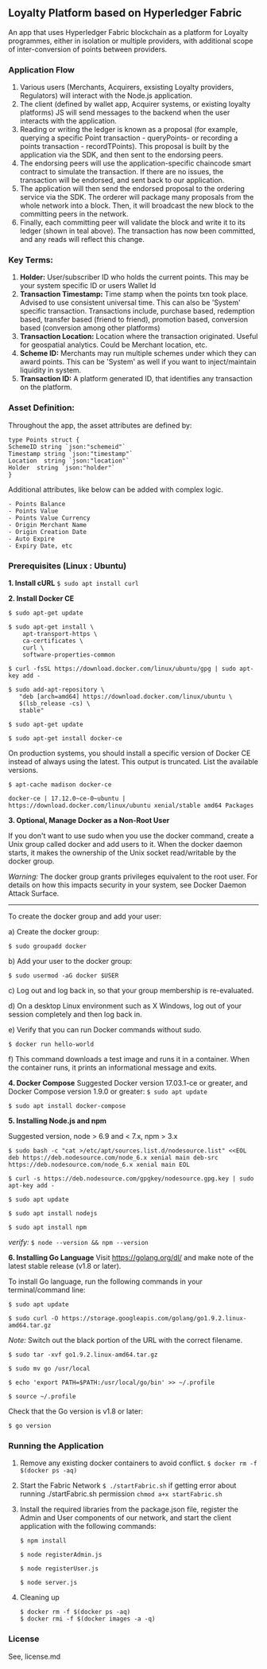 ## Loyalty Platform based on Hyperledger Fabric

An app that uses Hyperledger Fabric blockchain as a platform for Loyalty programmes, either in isolation or multiple providers, with additional scope of inter-conversion of points between providers.


### Application Flow


1. Various users (Merchants, Acquirers, exsisting Loyalty providers, Regulators) will interact with the Node.js application.
2. The client (defined by wallet app, Acquirer systems, or existing loyalty platforms) JS will send messages to the backend when the user interacts with the application.
3. Reading or writing the ledger is known as a proposal (for example, querying a specific Point transaction - queryPoints-  or recording a points transaction - recordTPoints). This proposal is built by  the application via the SDK, and then sent to the endorsing peers.
4. The endorsing peers will use the application-specific chaincode smart contract to simulate the transaction. If there are no issues, the transaction will be endorsed, and sent back to our application.
5. The application will then send the endorsed proposal to the ordering service via the SDK. The orderer will package many proposals from the whole network into a block. Then, it will broadcast the new block to the committing peers in the network.
6. Finally, each committing peer will validate the block and write it to its ledger (shown in teal above). The transaction has now been committed, and any reads will reflect this change.


    
### Key Terms:
1. **Holder:** User/subscriber ID who holds the current points. This may be your system specific ID or users Wallet Id
2. **Transaction Timestamp:** Time stamp when the points txn took place. Advised to use consistent universal time. This can also be 'System' specific transaction. Transactions include, purchase based, redemption based, transfer based (friend to friend), promotion based, conversion based (conversion among other platforms)
3. **Transaction Location:** Location where the transaction originated. Useful for geospatial analytics. Could be Merchant location, etc.
4. **Scheme ID:** Merchants may run multiple schemes under which they can award points. This can be 'System' as well if you want to inject/maintain liquidity in system.
5. **Transaction ID:** A platform generated ID, that identifies any transaction on the platform.


### Asset Definition:
Throughout the app, the asset attributes are defined by:
~~~~
type Points struct {
SchemeID string `json:"schemeid"`
Timestamp string `json:"timestamp"`
Location  string `json:"location"`
Holder  string `json:"holder"`
}
~~~~
    
Additional attributes, like below can be added with complex logic.
    
    - Points Balance
    - Points Value
    - Points Value Currency
    - Origin Merchant Name
    - Origin Creation Date
    - Auto Expire
    - Expiry Date, etc


### Prerequisites (Linux : Ubuntu)
**1. Install cURL**
`$ sudo apt install curl`

**2. Install Docker CE**

`$ sudo apt-get update`

~~~~
$ sudo apt-get install \
    apt-transport-https \
    ca-certificates \
    curl \
    software-properties-common
~~~~
    
`$ curl -fsSL https://download.docker.com/linux/ubuntu/gpg | sudo apt-key add -`
~~~~
$ sudo add-apt-repository \
   "deb [arch=amd64] https://download.docker.com/linux/ubuntu \
   $(lsb_release -cs) \
   stable"
~~~~  
`$ sudo apt-get update`

`$ sudo apt-get install docker-ce`


On production systems, you should install a specific version of Docker CE instead of always using the latest. This output is truncated. List the available versions.
~~~~
$ apt-cache madison docker-ce

docker-ce | 17.12.0~ce-0~ubuntu | https://download.docker.com/linux/ubuntu xenial/stable amd64 Packages
~~~~
   
**3. Optional, Manage Docker as a Non-Root User**

If you don't want to use sudo when you use the docker command, create a Unix group called docker and add users to it. When the docker daemon starts, it makes the ownership of the Unix socket read/writable by the docker group.

_Warning:_ The docker group grants privileges equivalent to the root user. For details on how this impacts security in your system, see Docker Daemon Attack Surface.

****
To create the docker group and add your user:

a) Create the docker group:

`$ sudo groupadd docker`

b) Add your user to the docker group:

`$ sudo usermod -aG docker $USER`

c) Log out and log back in, so that your group membership is re-evaluated.

d) On a desktop Linux environment such as X Windows, log out of your session completely and then log back in.

e) Verify that you can run Docker commands without sudo.

`$ docker run hello-world`

f) This command downloads a test image and runs it in a container. When the container runs, it prints an informational message and exits.
   
   
**4. Docker Compose**
Suggested Docker version 17.03.1-ce or greater, and Docker Compose version 1.9.0 or greater:
   `$ sudo apt update`
   
   `$ sudo apt install docker-compose`
   
 
 **5. Installing Node.js and npm**

Suggested version, node > 6.9 and  < 7.x,
npm > 3.x

`$ sudo bash -c "cat >/etc/apt/sources.list.d/nodesource.list" <<EOL
deb https://deb.nodesource.com/node_6.x xenial main
deb-src https://deb.nodesource.com/node_6.x xenial main
EOL`

`$ curl -s https://deb.nodesource.com/gpgkey/nodesource.gpg.key | sudo apt-key add -`

`$ sudo apt update`

`$ sudo apt install nodejs`

`$ sudo apt install npm`

_verify:_
`$ node --version && npm --version`



**6. Installing Go Language**
Visit https://golang.org/dl/ and make note of the latest stable release (v1.8 or later).

To install Go language, run the following commands in your terminal/command line:

`$ sudo apt update`


`$ sudo curl -O https://storage.googleapis.com/golang/go1.9.2.linux-amd64.tar.gz `

_Note:_ Switch out the black portion of the URL with the correct filename.

`$ sudo tar -xvf go1.9.2.linux-amd64.tar.gz`

`$ sudo mv go /usr/local`

`$ echo 'export PATH=$PATH:/usr/local/go/bin' >> ~/.profile`

`$ source ~/.profile`

Check that the Go version is v1.8 or later:

`$ go version`



### Running the Application

1. Remove any existing docker containers to avoid conflict.
`$ docker rm -f $(docker ps -aq)`

2. Start the Fabric Network
`$ ./startFabric.sh`
if getting error about running ./startFabric.sh permission 
`chmod a+x startFabric.sh`


3. Install the required libraries from the package.json file, register the Admin and User components of our network, and start the client application with the following commands:
    
    ~~~~
    $ npm install
    
    $ node registerAdmin.js
    
    $ node registerUser.js
    
    $ node server.js
    ~~~~
    
4. Cleaning up
    ~~~~
    $ docker rm -f $(docker ps -aq)
    $ docker rmi -f $(docker images -a -q)
    ~~~~
    
    
### License ###
See, license.md
